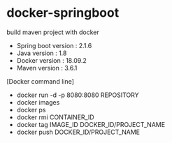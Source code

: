 # docker-springboot
build maven project with docker

+ Spring boot version : 2.1.6
+ Java version : 1.8
+ Docker version : 18.09.2
+ Maven version : 3.6.1

[Docker command line]
+ docker run -d -p 8080:8080 REPOSITORY
+ docker images
+ docker ps
+ docker rmi CONTAINER_ID
+ docker tag IMAGE_ID DOCKER_ID/PROJECT_NAME
+ docker push DOCKER_ID/PROJECT_NAME
